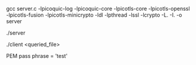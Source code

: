 gcc server.c -lpicoquic-log -lpicoquic-core -lpicotls-core -lpicotls-openssl -lpicotls-fusion -lpicotls-minicrypto -ldl -lpthread -lssl -lcrypto -L. -I. -o server

./server <port>

./client <port> <folder> <queried_file> 

PEM pass phrase = 'test'
